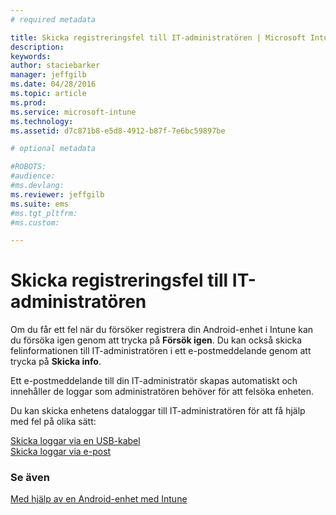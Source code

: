 ```yaml
---
# required metadata

title: Skicka registreringsfel till IT-administratören | Microsoft Intune
description:
keywords:
author: staciebarker
manager: jeffgilb
ms.date: 04/28/2016
ms.topic: article
ms.prod:
ms.service: microsoft-intune
ms.technology:
ms.assetid: d7c871b8-e5d8-4912-b87f-7e6bc59897be

# optional metadata

#ROBOTS:
#audience:
#ms.devlang:
ms.reviewer: jeffgilb
ms.suite: ems
#ms.tgt_pltfrm:
#ms.custom:

---
```



# Skicka registreringsfel till IT-administratören

Om du får ett fel när du försöker registrera din Android-enhet i Intune kan du försöka igen genom att trycka på **Försök igen**. Du kan också skicka felinformationen till IT-administratören i ett e-postmeddelande genom att trycka på **Skicka info**. 

Ett e-postmeddelande till din IT-administratör skapas automatiskt och innehåller de loggar som administratören behöver för att felsöka enheten.

Du kan skicka enhetens dataloggar till IT-administratören för att få hjälp med fel på olika sätt:

[Skicka loggar via en USB-kabel](send-diagnostic-data-logs-to-your-it-administrator-using-a-usb-cable-android.md)</br>
[Skicka loggar via e-post](send-diagnostic-data-logs-to-your-it-administrator-using-email-android.md)

### Se även
[Med hjälp av en Android-enhet med Intune](using-your-android-device-with-intune.md)

<!--HONumber=May16_HO2-->


